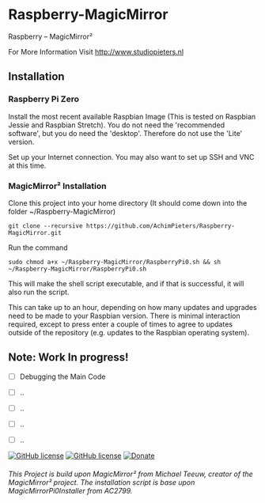 # Raspberry-MagicMirror
Raspberry – MagicMirror²

For More Information Visit http://www.studiopieters.nl

## Installation

### Raspberry Pi Zero

Install the most recent available Raspbian Image (This is tested on Raspbian Jessie and Raspbian Stretch). You do not need the 'recommended software', but you do need the 'desktop'. Therefore do not use the 'Lite' version.

Set up your Internet connection. You may also want to set up SSH and VNC at this time.

### MagicMirror² Installation

Clone this project into your home directory (It should come down into the folder ~/Raspberry-MagicMirror)

```
git clone --recursive https://github.com/AchimPieters/Raspberry-MagicMirror.git
```

Run the command

```
sudo chmod a+x ~/Raspberry-MagicMirror/RaspberryPi0.sh && sh ~/Raspberry-MagicMirror/RaspberryPi0.sh
```

This will make the shell script executable, and if that is successful, it will also run the script.

This can take up to an hour, depending on how many updates and upgrades need to be made to your Raspbian version. There is minimal interaction required, except to press enter a couple of times to agree to updates outside of the repository (e.g. updates to the Raspbian operating system).


## Note: Work In progress!

- [ ] Debugging the Main Code
- [ ] ..
- [ ] ..
- [ ] ..
- [ ] ..



[![GitHub license](https://img.shields.io/badge/License-MIT-yellow.svg)](https://raw.githubusercontent.com/hyperion-project/hyperion.ng/master/LICENSE)
[![GitHub license](https://img.shields.io/github/v/release/achimpieters/ESP8266-HomeKit-Blinds)](https://img.shields.io/github/v/release/achimpieters/ESP8266-HomeKit-Blinds)
[![Donate](https://img.shields.io/badge/donate-PayPal-blue.svg)](https://paypal.me/AJFPieters)

###### This Project is build upon MagicMirror² from Michael Teeuw, creator of the MagicMirror² project. The installation script is base upon MagicMirrorPi0Installer from AC2799.

